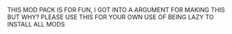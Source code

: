 THIS MOD PACK IS FOR FUN, I GOT INTO A ARGUMENT FOR MAKING THIS BUT WHY?
PLEASE USE THIS FOR YOUR OWN USE OF BEING LAZY TO INSTALL ALL MODS
